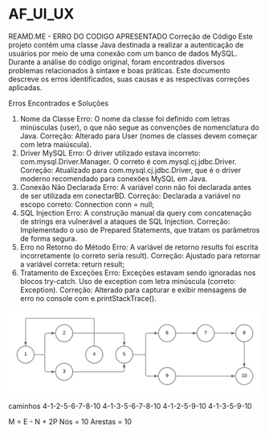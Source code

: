 # AF_UI_UX
REAMD.ME - ERRO DO CODIGO APRESENTADO
Correção de Código 
Este projeto contém uma classe Java destinada a realizar a autenticação de usuários por meio de uma conexão com um banco de dados MySQL. Durante a análise do código original, foram encontrados diversos problemas relacionados à sintaxe e boas práticas. Este documento descreve os erros identificados, suas causas e as respectivas correções aplicadas.

Erros Encontrados e Soluções
1. Nome da Classe
Erro: O nome da classe foi definido com letras minúsculas (user), o que não segue as convenções de nomenclatura do Java.
Correção: Alterado para User (nomes de classes devem começar com letra maiúscula).
2. Driver MySQL
Erro: O driver utilizado estava incorreto: com.mysql.Driver.Manager. O correto é com.mysql.cj.jdbc.Driver.
Correção: Atualizado para com.mysql.cj.jdbc.Driver, que é o driver moderno recomendado para conexões MySQL em Java.
3. Conexão Não Declarada
Erro: A variável conn não foi declarada antes de ser utilizada em conectarBD.
Correção: Declarada a variável no escopo correto:
Connection conn = null;
4. SQL Injection
Erro: A construção manual da query com concatenação de strings era vulnerável a ataques de SQL Injection.
Correção: Implementado o uso de Prepared Statements, que tratam os parâmetros de forma segura.
5. Erro no Retorno do Método
Erro: A variável de retorno results foi escrita incorretamente (o correto seria result).
Correção: Ajustado para retornar a variável correta:
return result;
6. Tratamento de Exceções
Erro:
Exceções estavam sendo ignoradas nos blocos try-catch.
Uso de exception com letra minúscula (correto: Exception).
Correção:
Alterado para capturar e exibir mensagens de erro no console com e.printStackTrace().

![alt text](image-1.png)

caminhos
 4-1-2-5-6-7-8-10
 4-1-3-5-6-7-8-10
 4-1-2-5-9-10
 4-1-3-5-9-10

 M = E - N + 2P
 Nós = 10
 Arestas = 10
 